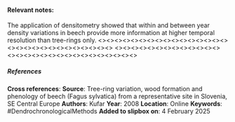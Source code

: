 #### **Relevant notes**:
The application of densitometry showed that within and between year density variations in beech provide more information at higher temporal resolution than tree-rings only.
<><><><><><><><><><><><><><><><><><><><><><><><><><><><><>
<><><><><><><><><><><><><><><><><><><><><><><><><><><><><>
##### References
**Cross references**:
**Source**: Tree-ring variation, wood formation and phenology of beech (Fagus sylvatica) from a representative site in Slovenia, SE Central Europe
**Authors**: Kufar
**Year**: 2008
**Location**: Online
**Keywords**: #DendrochronologicalMethods 
**Added to slipbox on**: 4 February 2025